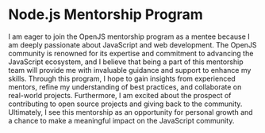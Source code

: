 # Node.js Mentorship Program

I am eager to join the OpenJS mentorship program as a mentee because I am deeply passionate about JavaScript and web development. The OpenJS community is renowned for its expertise and commitment to advancing the JavaScript ecosystem, and I believe that being a part of this mentorship team will provide me with invaluable guidance and support to enhance my skills. Through this program, I hope to gain insights from experienced mentors, refine my understanding of best practices, and collaborate on real-world projects. Furthermore, I am excited about the prospect of contributing to open source projects and giving back to the community. Ultimately, I see this mentorship as an opportunity for personal growth and a chance to make a meaningful impact on the JavaScript community.
